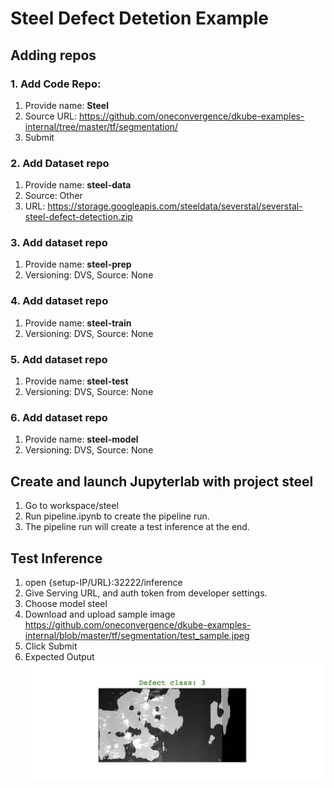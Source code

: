 # Steel Defect Detetion Example

## Adding repos

### 1. Add Code Repo:
1. Provide name: **Steel**
2. Source URL: https://github.com/oneconvergence/dkube-examples-internal/tree/master/tf/segmentation/
3. Submit

### 2. Add Dataset repo 
1. Provide name: **steel-data**
2. Source: Other
3. URL: https://storage.googleapis.com/steeldata/severstal/severstal-steel-defect-detection.zip

### 3. Add dataset repo
1. Provide name: **steel-prep**
2. Versioning: DVS, Source: None

### 4. Add dataset repo
1. Provide name: **steel-train**
2. Versioning: DVS, Source: None

### 5. Add dataset repo
1. Provide name: **steel-test**
2. Versioning: DVS, Source: None

### 6. Add dataset repo
1. Provide name: **steel-model**
2. Versioning: DVS, Source: None

## Create and launch Jupyterlab with project steel
1. Go to workspace/steel
2. Run pipeline.ipynb to create the pipeline run.
3. The pipeline run will create a test inference at the end.

## Test Inference
1. open {setup-IP/URL}:32222/inference
2. Give Serving URL, and auth token from developer settings.
3. Choose model steel
4. Download and upload sample image https://github.com/oneconvergence/dkube-examples-internal/blob/master/tf/segmentation/test_sample.jpeg 
5. Click Submit
6. Expected Output
![](steel_output.png?raw=true)